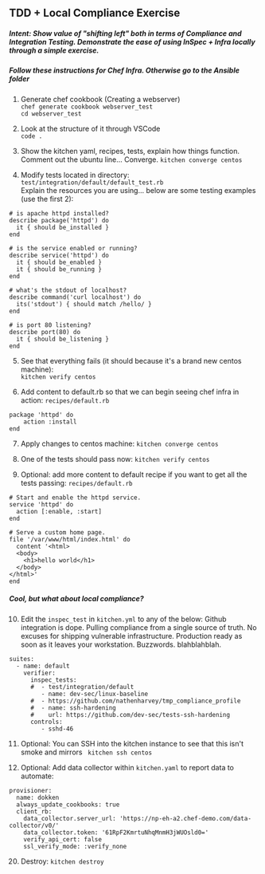 ## TDD + Local Compliance Exercise  
##### Intent: Show value of "shifting left" both in terms of Compliance and Integration Testing. Demonstrate the ease of using InSpec + Infra locally through a simple exercise.
##### Follow these instructions for Chef Infra. Otherwise go to the Ansible folder


1. Generate chef cookbook (Creating a webserver)  
    `chef generate cookbook webserver_test`  
    `cd webserver_test`  
    
2. Look at the structure of it through VSCode  
    `code .`  
    
3. Show the kitchen yaml, recipes, tests, explain how things function. 
   Comment out the ubuntu line... Converge.
   `kitchen converge centos`  

4. Modify tests located in directory: `test/integration/default/default_test.rb`  
   Explain the resources you are using... below are some testing examples (use the first 2):  
  
```
# is apache httpd installed?
describe package('httpd') do
  it { should be_installed }
end

# is the service enabled or running?
describe service('httpd') do
  it { should be_enabled }
  it { should be_running }
end

# what's the stdout of localhost?
describe command('curl localhost') do
  its('stdout') { should match /hello/ }
end

# is port 80 listening?
describe port(80) do
  it { should be_listening }
end
```   

5. See that everything fails (it should because it's a brand new centos machine):  
  `kitchen verify centos`  
  
6. Add content to default.rb so that we can begin seeing chef infra in action:  `recipes/default.rb`  
```
package 'httpd' do
    action :install
end
```   
  
7. Apply changes to centos machine: `kitchen converge centos`  
  
8. One of the tests should pass now: `kitchen verify centos`  

9. Optional: add more content to default recipe if you want to get all the tests passing:  `recipes/default.rb`   
```
# Start and enable the httpd service.
service 'httpd' do
  action [:enable, :start]
end

# Serve a custom home page.
file '/var/www/html/index.html' do
  content '<html>
  <body>
    <h1>hello world</h1>
  </body>
</html>'
end
```
  
##### Cool, but what about local compliance?   
  
10. Edit the `inspec_test` in `kitchen.yml` to any of the below:
    Github integration is dope. Pulling compliance from a single source of truth. No excuses for shipping vulnerable infrastructure. Production ready as soon as it leaves your workstation. Buzzwords. blahblahblah.
```
suites:
  - name: default
    verifier:
      inspec_tests:
      #  - test/integration/default
         - name: dev-sec/linux-baseline
      #  - https://github.com/nathenharvey/tmp_compliance_profile   
      #  - name: ssh-hardening
      #    url: https://github.com/dev-sec/tests-ssh-hardening
      controls:
         - sshd-46
```
  
11. Optional: You can SSH into the kitchen instance to see that this isn't smoke and mirrors
 ``` kitchen ssh centos```
  
12. Optional: Add data collector within `kitchen.yaml` to report data to automate: 
```
provisioner:
  name: dokken
  always_update_cookbooks: true
  client_rb:
    data_collector.server_url: 'https://np-eh-a2.chef-demo.com/data-collector/v0/'
    data_collector.token: '61RpF2KmrtuNhqMnmH3jWUOsld0='
    verify_api_cert: false
    ssl_verify_mode: :verify_none
```
  
20. Destroy: `kitchen destroy`  

